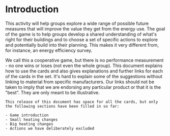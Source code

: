 # Introduction  

This activity will  help groups explore a wide range of possible future measures that will improve the value they get from the energy use. The goal of the game is to help groups develop a shared understanding of what's right for their buildings and to choose a set of specific actions to explore and potentially build into their planning.  This makes it very different from, for instance, an energy efficiency survey.  

We call this a cooperative game, but there is no performance measurement - no one wins or loses (not even the whole group). This document explains how to use the cards and also gives explanations and further links for each of the cards in the set.  It's hard to explain some of the suggestions without linking to material from specific manufacturers.  Our links should not be taken to imply that we are endorsing any particular product or that it is the "best".  They are only meant to be illustrative.

```{admonition} Work in Progress
This release of this document has space for all the cards, but only the following sections have been filled in so far:

- Game introduction
- Small heating changes
- Big heating changes
- Actions we have deliberately excluded
```
